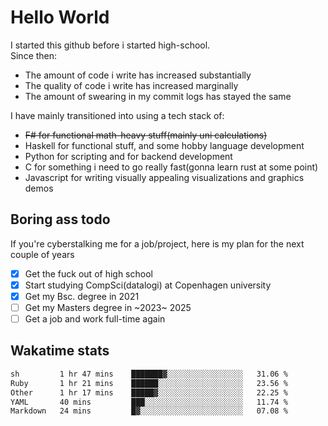 # Hello World

I started this github before i started high-school.  
Since then:
- The amount of code i write has increased substantially
- The quality of code i write has increased marginally
- The amount of swearing in my commit logs has stayed the same

I have mainly transitioned into using a tech stack of:
- ~~F# for functional math-heavy stuff(mainly uni calculations)~~
- Haskell for functional stuff, and some hobby language development
- Python for scripting and for backend development
- C for something i need to go really fast(gonna learn rust at some point)
- Javascript for writing visually appealing visualizations and graphics demos

## Boring ass todo
If you're cyberstalking me for a job/project, here is my plan for the next couple of years
- [x] Get the fuck out of high school
- [x] Start studying CompSci(datalogi) at Copenhagen university
- [x] Get my Bsc. degree in 2021
- [ ] Get my Masters degree in ~2023~ 2025
- [ ] Get a job and work full-time again

## Wakatime stats
<!--START_SECTION:waka-->

```txt
sh         1 hr 47 mins    ███████▓░░░░░░░░░░░░░░░░░   31.06 %
Ruby       1 hr 21 mins    ██████░░░░░░░░░░░░░░░░░░░   23.56 %
Other      1 hr 17 mins    █████▓░░░░░░░░░░░░░░░░░░░   22.25 %
YAML       40 mins         ███░░░░░░░░░░░░░░░░░░░░░░   11.74 %
Markdown   24 mins         █▓░░░░░░░░░░░░░░░░░░░░░░░   07.08 %
```

<!--END_SECTION:waka-->
